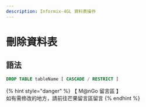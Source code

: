 ```yaml
---
description: Informix-4GL 資料表操作
---
```


# 刪除資料表

## 語法

```sql
DROP TABLE tableName [ CASCADE / RESTRICT ]
```

{% hint style="danger" %}
【 M@nGo 留言區 】\
如有需修改的地方，請前往芒果留言區留言
{% endhint %}
